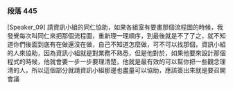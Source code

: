 ### 段落 445

[Speaker_09] 請資訊小組的同仁協助，如果各組室有要畫那個流程圖的時候，我發覺每次叫同仁來把那個流程圖，重新理一理順序，到最後就是不了了之，就不知道你們後面到底有在做還沒在做，自己不知道怎麼做，可不可以找那個，資訊小組的人來協助，因為資訊小組就是對業務不熟悉，但是他對於，如果他要來設計那個程式的時候，他就會要一步一步要理清楚，他就是最有效的可以幫你把一些觀念理清的人，所以這個部分就請資訊小組那邊也盡量可以協助，應該簽出來就是要召開會議